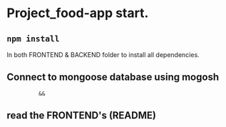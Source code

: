 # Project_food-app start.

## `npm install`
In both FRONTEND & BACKEND folder to install all dependencies.

## Connect to mongoose database using mogosh 
              &&
## read the FRONTEND's  (README)

